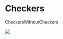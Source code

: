 # Checkers
CheckersWithoutCheckers

![](https://www.plantuml.com/plantuml/svg/fLRDZfim4Bxp51nPgRkFK2s1A4NT0afegfuY1xo9TusT6fDe5VNTQtiW649GLiq1yCmtFz_CsCvp9P6GTKaT9wUegjnWZ_DtBAgpuwfVYGZp7fo_5otdeY0CIGpwBUSK8-QIQeqeAHIqBmq9sd66gDSPkldb4z24IRTeS25H-R0SJ-4jrHRB4yRidYXTJZEAydUlYxt3SibFVK70QLsoHhQIWh2TApbyMCWzglO1B_20D_vJ8rfvoVODvzBbspUhWYb57m5dKd1AiO0gpeNWmYtviSUR2x8Zx8lDL_LA9GV1Ke9ph7Cr7zU6RR6eSWsCk6ZoF79Ik0V5HSuu4aMVUboNMooIL-Esyi11hfy0Mw3IXDLl60tCwX8u09taPxO9acGPHh6VpO7XZpJxlKcMqIAA0PEcoIhAvfiqcWU0YPDi4qR-8edz5oEO-Q4Ih38_jX3WAVENYtbs4VhXMeD2YELdKRm0u2KzGmFI-_KjQhAQlVZ1TtkuMQKQUBQRBZ0gchQtOq0anG_tTq2NLNk9cEoxCDfyZuHH1-fZH6zQTH94OigyeQZ5L-OrOZ2fDnrh8QzSb4ZotbOlIyIADS6dSsUfs621ScaV2deI_cEG1oCwkVCRP5OBPWzqk_6aaaTLwsSmk6RMjRKzzDTx-qBBmCwVJF7sJDm-aERbGNvCGKtbFrbLOoFmq6hiyCqHpKswiFMlApTH9Dq9QppKEBFTy3WajpeoUZXD15kfSrLWAzoXbXvK_A2VTWiQwgDT6M_0ZPowarlRZix3r0tJIVtYgA-suiucghZjNUponyUlzePq72X5gsYD7I3wzDGJmk0FX3qFnipfNqt601IT0rWFegiIE7eExBMv9I2aNiBQw3NIMXhVYcf7hdLZ3kDhHJzBPvXrptXCfqEFKJLdb-CyOrQelqF_0000)

